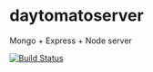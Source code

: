 # daytomatoserver
Mongo + Express + Node server

[![Build Status](https://travis-ci.org/fridayideas/daytomatoserver.svg?branch=master)](https://travis-ci.org/fridayideas/daytomatoserver)
